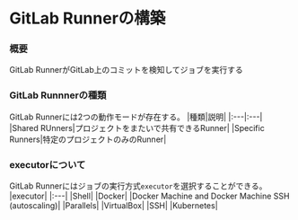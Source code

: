 # GitLab Runnerの構築
### 概要
GitLab RunnerがGitLab上のコミットを検知してジョブを実行する  
### GitLab Runnnerの種類
GitLab Runnerには2つの動作モードが存在する。
|種類|説明|
|:---|:---|
|Shared RUnners|プロジェクトをまたいで共有できるRunner|
|Specific Runners|特定のプロジェクトのみのRunner|

### executorについて
GitLab Runnerにはジョブの実行方式`executor`を選択することができる。  
|executor|
|:---|
|Shell|
|Docker|
|Docker Machine and Docker Machine SSH (autoscaling)|
|Parallels|
|VirtualBox|
|SSH|
|Kubernetes|
